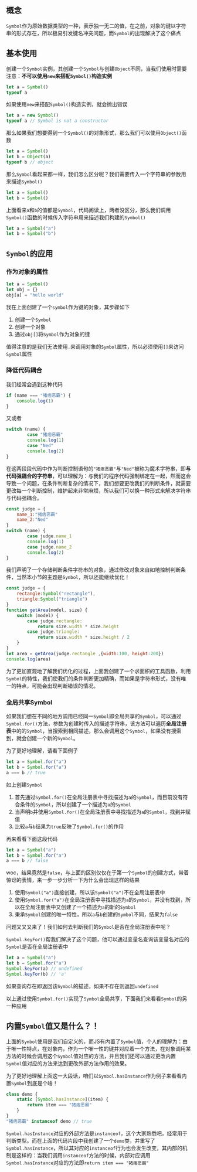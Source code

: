## 概念

`Symbol`作为原始数据类型的一种，表示独一无二的值，在之前，对象的键以字符串的形式存在，所以极易引发键名冲突问题，而`Symbol`的出现解决了这个痛点

## 基本使用

创建一个`Symbol`实例，其创建一个`Symbol`与创建`Object`不同，当我们使用时需要注意：**不可以使用`new`来搭配`Symbol()`构造实例**

```js
let a = Symbol()
typeof a
```

如果使用`new`来搭配`Symbol()`构造实例，就会抛出错误

```js
let a = new Symbol()
typeof a // Symbol is not a constructor
```

那么如果我们想要得到一个`Symbol()`的对象形式，那么我们可以使用`Object()`函数

```js
let a = Symbol()
let b = Object(a)
typeof b // object
```

那么`Symbol`看起来都一样，我们怎么区分呢？我们需要传入一个字符串的参数用来描述`Symbol()`

```js
let a = Symbol()
let b = Symbol()
```

上面看来`a`和`b`的值都是`Symbol`，代码阅读上，两者没区分，那么我们调用`Symbol()`函数的时候传入字符串用来描述我们构建的`Symbol()`

```js
let a = Symbol("a")
let b = Symbol("b")
```

## `Symbol`的应用

### 作为对象的属性

```js
let a = Symbol()
let obj = {}
obj[a] = "hello world"
```

我在上面创建了一个`symbol`作为键的对象，其步骤如下

1. 创建一个`Symbol`
2. 创建一个对象
3. 通过`obj[]`将`Symbol`作为对象的键

值得注意的是我们无法使用`.`来调用对象的`Symbol`属性，所以必须使用`[]`来访问`Symbol`属性

### 降低代码耦合

我们经常会遇到这种代码

```js
if (name === "猪痞恶霸") {
    console.log(1)
}
```

又或者

```js
switch (name) {
        case "猪痞恶霸"
        console.log(1)
        case "Ned"
        console.log(2)
}
```

在这两段段代码中作为判断控制语句的`"猪痞恶霸"`与`"Ned"`被称为魔术字符串，即**与代码强耦合的字符串**，可以理解为：与我们的程序代码强制绑定在一起，然而这会导致一个问题，在条件判断复杂的情况下，我们想要更改我们的判断条件，就需要更改每一个判断控制，维护起来非常麻烦，所以我们可以换一种形式来解决字符串与代码强耦合。

```js
const judge = {
    name_1:"猪痞恶霸"
    name_2:"Ned"
}
switch (name) {
        case judge.name_1
        console.log(1)
        case judge.name_2
        console.log(2)
}
```

我们声明了一个存储判断条件字符串的对象，通过修改对象来自如地控制判断条件，当然本小节的主题是`Symbol`，所以还能继续优化！

```js
const judge = {
    rectangle:Symbol("rectangle"),
    triangle:Symbol("triangle")
}
function getArea(model, size) {
    switch (model) {
        case judge.rectangle:
        	return size.width * size.height
        case judge.triangle:
        	return size.width * size.height / 2
	}
}
let area = getArea(judge.rectangle ,{width:100, height:200})
console.log(area)
```

为了更加直观地了解我们优化的过程，上面我创建了一个求面积的工具函数，利用`Symbol`的特性，我们使我们的条件判断更加精确，而如果是字符串形式，没有唯一的特点，可能会出现判断错误的情况。

### 全局共享Symbol

如果我们想在不同的地方调用已经同一`Symbol`即全局共享的`Symbol`，可以通过`Symbol.for()`方法，参数为创建时传入的描述字符串，该方法可以遍历**全局注册表**中的的`Symbol`，当搜索到相同描述，那么会调用这个`Symbol`，如果没有搜索到，就会创建一个新的`Symbol`。

为了更好地理解，请看下面例子

```js
let a = Symbol.for("a")
let b = Symbol.for("a")
a === b // true
```

如上创建`Symbol`

1. 首先通过`Symbol.for()`在全局注册表中寻找描述为`a`的`Symbol`，而目前没有符合条件的`Symbol`，所以创建了一个描述为`a`的`Symbol`
2. 当声明`b`并使用`Symbol.for()`在全局注册表中寻找描述为`a`的`Symbol`，找到并赋值
3. 比较`a`与`b`结果为`true`反映了`Symbol.for()`的作用

再来看看下面这段代码

```js
let a = Symbol("a")
let b = Symbol.for("a")
a === b // false
```

woc，结果竟然是`false`，与上面的区别仅仅在于第一个`Symbol`的创建方式，带着惊讶的表情，来一步一步分析一下为什么会出现这样的结果

1. 使用`Symbol("a")`直接创建，所以该`Symbol("a")`不在全局注册表中
2. 使用`Symbol.for("a")`在全局注册表中寻找描述为`a`的`Symbol`，并没有找到，所以在全局注册表中又创建了一个描述为`a`的新的`Symbol`
3. 秉承`Symbol`创建的唯一特性，所以`a`与`b`创建的`Symbol`不同，结果为`false`

问题又又又来了！我们如何去判断我们的`Symbol`是否在全局注册表中呢？

`Symbol.keyFor()`帮我们解决了这个问题，他可以通过变量名查询该变量名对应的`Symbol`是否在全局注册表中

```js
let a = Symbol("a")
let b = Symbol.for("a")
Symbol.keyFor(a) // undefined
Symbol.keyFor(b) // 'a'
```

如果查询存在即返回该`Symbol`的描述，如果不存在则返回`undefined`

以上通过使用`Symbol.for()`实现了`Symbol`全局共享，下面我们来看看`Symbol`的另一种应用

## 内置`Symbol`值又是什么？！

上面的`Symbol`使用是我们自定义的，而JS有内置了`Symbol`值，个人的理解为：由于唯一性特点，在对象内，作为一个唯一性的键并对应着一个方法，在对象调用某方法的时候会调用这个`Symbol`值对应的方法，并且我们还可以通过更改内置`Symbol`值对应的方法来达到更改外部方法作用的效果。

为了更好地理解上面这一大段话，咱们以`Symbol.hasInstance`作为例子来看看内置`Symbol`到底是个啥！

```js
class demo {
    static [Symbol.hasInstance](item) {
        return item === "猪痞恶霸"
    }
}
"猪痞恶霸" instanceof demo // true
```

`Symbol.hasInstance`对应的外部方法是`instanceof`，这个大家熟悉吧，经常用于判断类型。而在上面的代码片段中我创建了一个`demo`类，并重写了`Symbol.hasInstance`，所以其对应的`instanceof`行为也会发生改变，其内部的机制是这样的：当我们调用`instanceof`方法的时候，内部对应调用`Symbol.hasInstance`对应的方法即`return item === "猪痞恶霸"`
